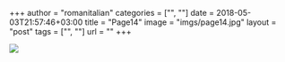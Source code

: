 +++
author = "romanitalian"
categories = ["", ""]
date = 2018-05-03T21:57:46+03:00
title = "Page14"
image = "imgs/page14.jpg"
layout = "post"
tags = ["", ""]
url = ""
+++

<img src="/imgs/page14.jpg">